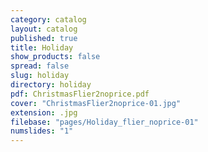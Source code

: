 ```yaml
---
category: catalog
layout: catalog
published: true
title: Holiday
show_products: false
spread: false
slug: holiday
directory: holiday
pdf: ChristmasFlier2noprice.pdf
cover: "ChristmasFlier2noprice-01.jpg"
extension: .jpg
filebase: "pages/Holiday_flier_noprice-01"
numslides: "1"
---
```


